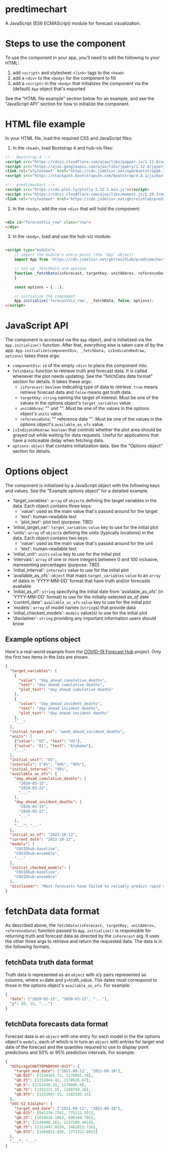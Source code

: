 # predtimechart

A JavaScript (ES6 ECMAScript) module for forecast visualization.

# Steps to use the component

To use the component in your app, you'll need to add the following to your HTML:

1. add `<script>` and stylesheet `<link>` tags to the `<head>`
2. add a `<div>` to the `<body>` for the component to fill
3. add a `<script>` in the `<body>` that initializes the component via the (default) `App` object that's exported

See the "HTML file example" section below for an example, and see the "JavaScript API" section for how to initialize the component.

# HTML file example

In your HTML file, load the required CSS and JavaScript files:

1. In the `<head>`, load Bootstrap 4 and hub-vis files:

```html
<!-- Bootstrap 4 -->
<script src="https://cdnjs.cloudflare.com/ajax/libs/popper.js/1.11.0/umd/popper.js"></script>
<script src="https://ajax.googleapis.com/ajax/libs/jquery/1.12.4/jquery.min.js"></script>
<link rel="stylesheet" href="https://cdn.jsdelivr.net/npm/bootstrap@4.1.3/dist/css/bootstrap.min.css">
<script src="https://stackpath.bootstrapcdn.com/bootstrap/4.4.1/js/bootstrap.min.js"></script>

<!-- predtimechart -->
<script src="https://cdn.plot.ly/plotly-2.12.1.min.js"></script>
<script src="https://cdnjs.cloudflare.com/ajax/libs/moment.js/2.29.3/moment.min.js"></script>
<link rel="stylesheet" href="https://cdn.jsdelivr.net/gh/reichlab/predtimechart@1.0.0/predtimechart.css">
```

2. In the `<body>`, add the row `<div>` that will hold the component:

```html

<div id="forecastViz_row" class="row">
</div>
```

3. In the `<body>`, load and use the hub-viz module:

```html

<script type="module">
    // import the module's entry point (the `App` object)
    import App from 'https://cdn.jsdelivr.net/gh/reichlab/predtimechart@1.0.0/predtimechart.js';

    // set up _fetchData and options
    function _fetchData(isForecast, targetKey, unitAbbrev, referenceDate) { ...
    }

    const options = {...};

    // initialize the component
    App.initialize('forecastViz_row', _fetchData, false, options);
</script>
```

# JavaScript API

The component is accessed via the `App` object, and is initialized via the `App.initialize()` function. After that, everything else is taken care of by the app. `App.initialize(componentDiv, _fetchData, isIndicateRedraw, options)` takes these args:

- `componentDiv`: `id` of the empty `<div>` to place the component into.
- `fetchData`: function to retrieve truth and forecast data. It is called whenever the plot needs updating. See the "fetchData data format" section for details. It takes these args:
    - `isForecast`: `boolean` indicating type of data to retrieve. `true` means retrieve forecast data and `false` means get truth data.
    - `targetKey`: `string` naming the target of interest. Must be one of the values in the options object's `target_variables` value.
    - `unitAbbrev`: "" unit "". Must be one of the values in the options object's `units` value.
    - `referenceDate`: "" reference date "". Must be one of the values in the options object's `available_as_ofs` value.
- `isIndicateRedraw`: `boolean` that controls whether the plot area should be grayed out while waiting for data requests. Useful for applications that have a noticeable delay when fetching data.
- `options`: `object` that contains initialization data. See the "Options object" section for details.

# Options object

The component is initialized by a JavaScript object with the following keys and values. See the "Example options object" for a detailed example.

- 'target_variables': `array` of `object`s defining the target variables in the data. Each object contains three keys:
    - 'value': used as the main value that's passed around for the target
    - 'text': human-readable text
    - 'plot_text': plot text (purpose: TBD)
- 'initial_target_var': `target_variables` `value` key to use for the initial plot
- 'units': `array` of `object`s defining the units (typically locations) in the data. Each object contains two keys:
  - 'value': used as the main value that's passed around for the unit
  - 'text': human-readable text
- 'initial_unit':  `units` `value` key to use for the initial plot
- 'intervals': `array` of one or more integers between 0 and 100 inclusive, representing percentages (purpose: TBD)
- 'initial_interval': `intervals` value to use for the initial plot
- 'available_as_ofs': `object` that maps `target_variables` `value` to an `array` of dates in 'YYYY-MM-DD' format that have truth and/or forecasts available
- 'initial_as_of': `string` specifying the initial date from 'available_as_ofs' (in 'YYYY-MM-DD' format) to use for the initially-selected _as_of_ date
- 'current_date':  `available_as_ofs` `value` key to use for the initial plot
- 'models': `array` of model names (`string`s) that provide data
- 'initial_checked_models': `models` value(s) to use for the initial plot
- 'disclaimer': `string` providing any important information users should know

## Example options object

Here's a real-world example from the [COVID-19 Forecast Hub](https://covid19forecasthub.org/) project. Only the first two items in the lists are shown.

```json
{
  "target_variables": [
    {
      "value": "day_ahead_cumulative_deaths",
      "text": "day ahead cumulative deaths",
      "plot_text": "day ahead cumulative deaths"
    },
    {
      "value": "day_ahead_incident_deaths",
      "text": "day ahead incident deaths",
      "plot_text": "day ahead incident deaths"
    },
    "..."
  ],
  "initial_target_var": "week_ahead_incident_deaths",
  "units": [
    {"value": "US", "text": "US"},
    {"value": "01", "text": "Alabama"},
    "..."
  ],
  "initial_unit": "US",
  "intervals": ["0%", "50%", "95%"],
  "initial_interval": "95%",
  "available_as_ofs": {
    "day_ahead_cumulative_deaths": [
      "2020-03-15",
      "2020-03-22",
      "..."
    ],
    "day_ahead_incident_deaths": [
      "2020-03-15",
      "2020-03-22",
      "..."
    ],
    "...": "..."
  },
  "initial_as_of": "2022-10-12",
  "current_date": "2022-10-22",
  "models": [
    "COVIDhub-baseline",
    "COVIDhub-ensemble",
    "..."
  ],
  "initial_checked_models": [
    "COVIDhub-baseline",
    "COVIDhub-ensemble"
  ],
  "disclaimer": "Most forecasts have failed to reliably predict rapid changes in the trends of reported cases and hospitalizations..."
}
```

# fetchData data format

As described above, the `fetchData(isForecast, targetKey, unitAbbrev, referenceDate)` function passed to `App.initialize()` is responsible for returning truth and forecast data as directed by the `isForecast` arg. It uses the other three args to retrieve and return the requested data. The data is in the following formats.


## fetchData truth data format

Truth data is represented as an `object` with x/y pairs represented as columns, where x=date and y=truth_value. The dates must correspond to those in the options object's `available_as_ofs`. For example:

```json
{
  "date": ["2020-03-15", "2020-03-22", "..."],
  "y": [0, 15, "..."]
}
```

## fetchData forecasts data format

Forecast data is an `object` with one entry for each model in the the options object's `models`, each of which is in turn an `object` with entries for target end date of the forecast and the quantiles required to use to display point predictions and 50% or 95% prediction intervals. For example:

```json
{
  "UChicagoCHATTOPADHYAY-UnIT": {
    "target_end_date": ["2021-09-11", "2021-09-18"],
    "q0.025": [1150165.71, 1176055.78],
    "q0.25": [1151044.42, 1178626.67],
    "q0.5": [1151438.21, 1179605.9],
    "q0.75": [1152121.55, 1180758.16],
    "q0.975": [1152907.55, 1182505.14]
  },
  "USC-SI_kJalpha": {
    "target_end_date": ["2021-09-11", "2021-09-18"],
    "q0.025": [941239.7761, 775112.557],
    "q0.25": [1010616.1863, 896160.705],
    "q0.5": [1149400.162, 1137280.4614],
    "q0.75": [1313447.0159, 1461013.716],
    "q0.975": [1456851.692, 1771312.0932]
  },
  "...": "..."
}
```
